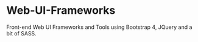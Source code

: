 # Web-UI-Frameworks

Front-end Web UI Frameworks and Tools using Bootstrap 4, JQuery and a bit of SASS.
